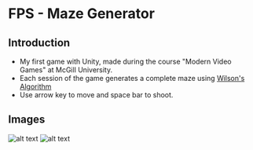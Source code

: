 # FPS - Maze Generator
## Introduction
* My first game with Unity, made during the course "Modern Video Games" at McGill University.
* Each session of the game generates a complete maze using [Wilson's Algorithm](http://weblog.jamisbuck.org/2011/1/20/maze-generation-wilson-s-algorithm "Wilson Algorithm")
* Use arrow key to move and space bar to shoot.

## Images
![alt text](https://github.com/hulm2701/COMP521_FPS_Maze/blob/master/Screen_Shot_1.png "Screenshot")
![alt text](https://github.com/hulm2701/COMP521_FPS_Maze/blob/master/Screen_Shot_2.png "Screenshot 2")
